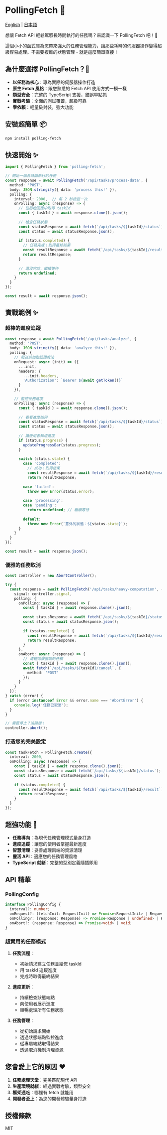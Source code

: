# PollingFetch 🚀

[English](README.md) | [日本語](README.ja.md)

想讓 Fetch API 輕鬆駕馭長時間執行的任務嗎？來認識一下 PollingFetch 吧！🎉

這個小小的函式庫為您帶來強大的任務管理能力，讓那些耗時的伺服器操作變得超級容易處理。不需要複雜的狀態管理 - 就是這麼簡單直接！

## 為什麼選擇 PollingFetch？🤔

- **以任務為核心**：專為實際的伺服器操作打造
- **原生 Fetch 風格**：跟您熟悉的 Fetch API 使用方式一模一樣
- **類型安全**：完整的 TypeScript 支援，錯誤早點抓
- **實戰考驗**：全面的測試覆蓋，超級可靠
- **零依賴**：輕量級封裝，強大功能

## 安裝超簡單 📦

```bash
npm install polling-fetch
```

## 快速開始 ✨

```typescript
import { PollingFetch } from 'polling-fetch';

// 開始一個長時間執行的任務
const response = await PollingFetch('/api/tasks/process-data', {
  method: 'POST',
  body: JSON.stringify({ data: 'process this!' }),
  polling: {
    interval: 2000,  // 每 2 秒檢查一次
    onPolling: async (response) => {
      // 從初始回應中取得 taskId
      const { taskId } = await response.clone().json();
      
      // 檢查任務狀態
      const statusResponse = await fetch(`/api/tasks/${taskId}/status`);
      const status = await statusResponse.json();
      
      if (status.completed) {
        // 任務完成！取得最終結果
        const resultResponse = await fetch(`/api/tasks/${taskId}/result`);
        return resultResponse;
      }
      
      // 還沒完成，繼續等待
      return undefined;
    }
  }
});

const result = await response.json();
```

## 實戰範例 ✨

### 超棒的進度追蹤

```typescript
const response = await PollingFetch('/api/tasks/analyze', {
  method: 'POST',
  body: JSON.stringify({ data: 'analyze this!' }),
  polling: {
    // 發送前加點認證魔法
    onRequest: async (init) => ({
      ...init,
      headers: {
        ...init.headers,
        'Authorization': `Bearer ${await getToken()}`
      }
    }),

    // 監控任務進度
    onPolling: async (response) => {
      const { taskId } = await response.clone().json();
      
      // 看看進度如何
      const statusResponse = await fetch(`/api/tasks/${taskId}/status`);
      const status = await statusResponse.json();
      
      // 讓使用者知道進度
      if (status.progress) {
        updateProgressBar(status.progress);
      }
      
      switch (status.state) {
        case 'completed':
          // 成功！取得結果
          const resultResponse = await fetch(`/api/tasks/${taskId}/result`);
          return resultResponse;
          
        case 'failed':
          throw new Error(status.error);
          
        case 'processing':
        case 'pending':
          return undefined; // 繼續等待
          
        default:
          throw new Error(`意外的狀態：${status.state}`);
      }
    }
  }
});

const result = await response.json();
```

### 優雅的任務取消

```typescript
const controller = new AbortController();

try {
  const response = await PollingFetch('/api/tasks/heavy-computation', {
    signal: controller.signal,
    polling: {
      onPolling: async (response) => {
        const { taskId } = await response.clone().json();
        
        const statusResponse = await fetch(`/api/tasks/${taskId}/status`);
        const status = await statusResponse.json();
        
        if (status.completed) {
          const resultResponse = await fetch(`/api/tasks/${taskId}/result`);
          return resultResponse;
        }
      },
      onAbort: async (response) => {
        // 清理伺服器端的任務
        const { taskId } = await response.clone().json();
        await fetch(`/api/tasks/${taskId}/cancel`, {
          method: 'POST'
        });
      }
    }
  });
} catch (error) {
  if (error instanceof Error && error.name === 'AbortError') {
    console.log('任務已取消');
  }
}

// 需要停止？沒問題！
controller.abort();
```

### 打造您的完美設定

```typescript
const taskFetch = PollingFetch.create({
  interval: 2000,
  onPolling: async (response) => {
    const { taskId } = await response.clone().json();
    const statusResponse = await fetch(`/api/tasks/${taskId}/status`);
    const status = await statusResponse.json();
    
    if (status.completed) {
      const resultResponse = await fetch(`/api/tasks/${taskId}/result`);
      return resultResponse;
    }
  }
});
```

## 超強功能 🌟

- **任務導向**：為現代任務管理模式量身打造
- **進度追蹤**：讓您的使用者掌握最新進度
- **智慧清理**：妥善處理兩端的資源清理
- **靈活 API**：適應您的任務管理風格
- **TypeScript 就緒**：完整的型別定義隨插即用

## API 精華

### PollingConfig

```typescript
interface PollingConfig {
  interval?: number;
  onRequest?: (fetchInit: RequestInit) => Promise<RequestInit> | RequestInit;
  onPolling?: (response: Response) => Promise<Response | undefined> | Response | undefined;
  onAbort?: (response: Response) => Promise<void> | void;
}
```

### 超實用的任務模式

1. **任務流程**：
   - 初始請求建立任務並給您 taskId
   - 用 taskId 追蹤進度
   - 完成時取得最終結果

2. **進度更新**：
   - 持續檢查狀態端點
   - 向使用者展示進度
   - 順暢處理所有任務狀態

3. **任務管理**：
   - 從初始請求開始
   - 透過狀態端點監控進度
   - 從專屬端點取得結果
   - 透過取消機制清理資源

## 您會愛上它的原因 ❤️

1. **任務處理天堂**：完美匹配現代 API
2. **生產環境就緒**：經過實戰考驗，類型安全
3. **框架通吃**：哪裡有 fetch 就能用
4. **開發者至上**：為您的開發體驗量身打造

## 授權條款

MIT